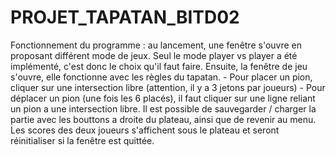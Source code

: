 # PROJET_TAPATAN_BITD02
Fonctionnement du programme :
    au lancement, une fenêtre s'ouvre en proposant différent mode de jeux. Seul le mode player vs player a été implémenté, c'est donc le choix qu'il faut faire.
    Ensuite, la fenêtre de jeu s'ouvre, elle fonctionne avec  les règles du tapatan.
        - Pour placer un pion, cliquer sur une intersection libre (attention, il y a 3 jetons par joueurs)
        - Pour déplacer un pion (une fois les 6 placés), il faut cliquer sur une ligne reliant un pion a une intersection libre.
    Il est possible de sauvegarder / charger la partie avec les bouttons a droite du plateau, ainsi que de revenir au menu.
    Les scores des deux joueurs s'affichent sous le plateau et seront réinitialiser si la fenêtre est quittée.